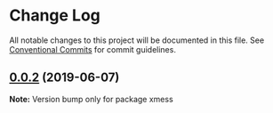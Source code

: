 # Change Log

All notable changes to this project will be documented in this file.
See [Conventional Commits](https://conventionalcommits.org) for commit guidelines.

## [0.0.2](https://github.com/ciklum-digital/xmess/compare/v0.0.8...v0.0.2) (2019-06-07)

**Note:** Version bump only for package xmess
